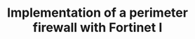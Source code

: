 ---
menu:
  sidebar:
    identifier: perimetral_fortinet
    name: Perimetral with Fortinet I
    parent: cortafuegos
    weight: 0
title: Implementation of a perimeter firewall with Fortinet I
---
